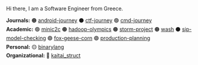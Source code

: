 Hi there, I am a Software Engineer from Greece.

**Journals:** :orange_circle: [android-journey](https://github.com/sealmove/android-journey)
:black_circle: [ctf-journey](https://github.com/sealmove/ctf-journey)
:green_circle: [cmd-journey](https://github.com/sealmove/cmd-journey)  
**Academic:** :green_circle: [minic2c](https://github.com/sealmove/minic2c)
:orange_circle: [hadoop-olympics](https://github.com/sealmove/hadoop-olympics)
:orange_circle: [storm-project](https://github.com/Circe-s-House/storm-project)
:orange_circle: [wash](https://github.com/nplatis-courses-uop/project-mandalas-giannopoulos)
:black_circle: [sip-model-checking](https://github.com/sealmove/sip-model-checking)
:purple_circle: [fox-geese-corn](https://github.com/sealmove/fox-geese-corn)
:purple_circle: [production-planning](https://github.com/sealmove/production-planning)  
**Personal:** :yellow_circle: [binarylang](https://github.com/sealmove/binarylang)  
**Organizational:** :red_circle: [kaitai_struct](https://github.com/kaitai-io/kaitai_struct)
